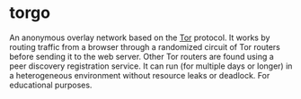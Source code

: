 # torgo
An anonymous overlay network based on the <a href="https://svn-archive.torproject.org/svn/projects/design-paper/tor-design.pdf">Tor</a> protocol. It works by routing traffic from a browser through a randomized circuit of Tor routers before sending it to the web server. Other Tor routers are found using a peer discovery registration service. It can run (for multiple days or longer) in a heterogeneous environment without resource leaks or deadlock. For educational purposes.
